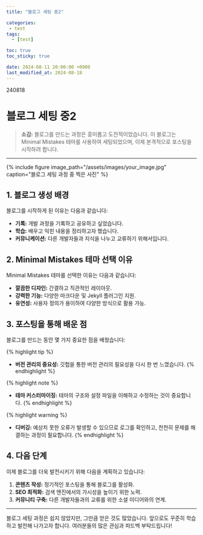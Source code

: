 ```yaml
---
title: "블로그 세팅 중2"

categories: 
 - test
tags: 
  - [test]

toc: true
toc_sticky: true

date: 2024-08-11 20:00:00 +0900
last_modified_at: 2024-08-18
---
```

240818

# 블로그 세팅 중2

> **소감:** 블로그를 만드는 과정은 흥미롭고 도전적이었습니다. 이 블로그는 Minimal Mistakes 테마를 사용하여 세팅되었으며, 이제 본격적으로 포스팅을 시작하려 합니다.

---

{% include figure image_path="/assets/images/your_image.jpg" caption="블로그 세팅 과정 중 찍은 사진" %}

## 1. 블로그 생성 배경

블로그를 시작하게 된 이유는 다음과 같습니다:

- **기록:** 개발 과정을 기록하고 공유하고 싶었습니다.
- **학습:** 배우고 익힌 내용을 정리하고자 했습니다.
- **커뮤니케이션:** 다른 개발자들과 지식을 나누고 교류하기 위해서입니다.

## 2. Minimal Mistakes 테마 선택 이유

Minimal Mistakes 테마를 선택한 이유는 다음과 같습니다:

- **깔끔한 디자인:** 간결하고 직관적인 레이아웃.
- **강력한 기능:** 다양한 마크다운 및 Jekyll 플러그인 지원.
- **유연성:** 사용자 정의가 용이하여 다양한 방식으로 활용 가능.

## 3. 포스팅을 통해 배운 점

블로그를 만드는 동안 몇 가지 중요한 점을 배웠습니다:

{% highlight tip %}
- **버전 관리의 중요성:** 깃헙을 통한 버전 관리의 필요성을 다시 한 번 느꼈습니다.
{% endhighlight %}

{% highlight note %}
- **테마 커스터마이징:** 테마의 구조와 설정 파일을 이해하고 수정하는 것이 중요합니다.
{% endhighlight %}

{% highlight warning %}
- **디버깅:** 예상치 못한 오류가 발생할 수 있으므로 로그를 확인하고, 천천히 문제를 해결하는 과정이 필요합니다.
{% endhighlight %}

## 4. 다음 단계

이제 블로그를 더욱 발전시키기 위해 다음을 계획하고 있습니다:

1. **콘텐츠 작성:** 정기적인 포스팅을 통해 블로그를 활성화.
2. **SEO 최적화:** 검색 엔진에서의 가시성을 높이기 위한 노력.
3. **커뮤니티 구축:** 다른 개발자들과의 교류를 위한 소셜 미디어와의 연계.

---

블로그 세팅 과정은 쉽지 않았지만, 그만큼 얻은 것도 많았습니다. 앞으로도 꾸준히 학습하고 발전해 나가고자 합니다. 여러분들의 많은 관심과 피드백 부탁드립니다!
